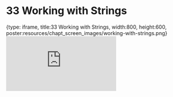 # 33 Working with Strings
 
{type: iframe, title:33 Working with Strings, width:800, height:600, poster:resources/chapt_screen_images/working-with-strings.png}
![](https://datatrail-jhu.github.io/DataTrail/no_toc/working-with-strings.html)
 

 
